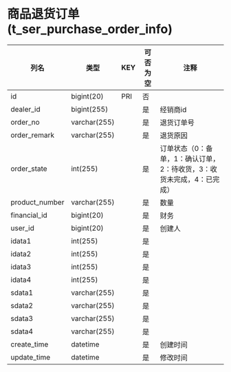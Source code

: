 # 商品退货订单(t_ser_purchase_order_info)
| 列名   | 类型   | KEY  | 可否为空 | 注释   |
| ---- | ---- | ---- | ---- | ---- |
|id|bigint(20)|PRI|否||
|dealer_id|bigint(255)||是|经销商id|
|order_no|varchar(255)||是|退货订单号|
|order_remark|varchar(255)||是|退货原因|
|order_state|int(255)||是|订单状态（0：备单，1：确认订单，2：待收货，3：收货未完成，4：已完成）|
|product_number|varchar(255)||是|数量|
|financial_id|bigint(20)||是|财务|
|user_id|bigint(20)||是|创建人|
|idata1|int(255)||是||
|idata2|int(255)||是||
|idata3|int(255)||是||
|idata4|int(255)||是||
|sdata1|varchar(255)||是||
|sdata2|varchar(255)||是||
|sdata3|varchar(255)||是||
|sdata4|varchar(255)||是||
|create_time|datetime||是|创建时间|
|update_time|datetime||是|修改时间|
